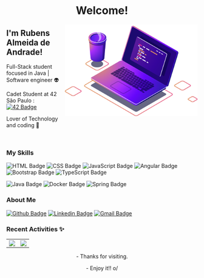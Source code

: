 <h1 align="center">Welcome!</h1><img align="right" src="https://github.com/Rubenscode/Rubenscode/blob/main/img/computer.png" width="350"/>

## I'm Rubens Almeida de Andrade!
Full-Stack student focused in Java | Software engineer :alien:

Cadet Student at 42 São Paulo : [![42 Badge](https://img.shields.io/badge/--black?style=square&logo=42&link=https://www.42sp.org.br/)](https://www.42sp.org.br/)

Lover of Technology and coding  :purple_heart:

<br>

### My Skills
![HTML Badge](https://img.shields.io/badge/HTML5%20-%23E34F26.svg?&style=plastic&logo=html5&logoColor=white)
![CSS Badge](https://img.shields.io/badge/CSS3%20-%231572B6.svg?&style=plastic&logo=css3&logoColor=white)
![JavaScript Badge](https://img.shields.io/badge/JavaScript-yellow.svg?&style=plastic&logo=javascript&logoColor=white)
![Angular Badge](https://img.shields.io/badge/Angular%20-%23DD0031.svg?&style=plastic&logo=angular&logoColor=white?color=blue)
![Bootstrap Badge](https://img.shields.io/badge/Bootstrap%20-%23563D7C.svg?&style=plastic&logo=bootstrap&logoColor=white)
![TypeScript Badge](https://img.shields.io/badge/TypeScript%20-%23007ACC.svg?&style=plastic&logo=typescript&logoColor=white)

![Java Badge](https://img.shields.io/badge/Java-%23ED8B00.svg?&style=plastic&logo=java&logoColor=white?logoWidth=40)
![Docker Badge](https://img.shields.io/badge/Docker-0FAAFF.svg?&style=plastic&logo=docker&logoColor=white)
![Spring Badge](https://img.shields.io/badge/Spring%20-%236DB33F.svg?&style=plastic&logo=spring&logoColor=white)

### About Me 

[![Github Badge](https://img.shields.io/badge/-Github-000?style=flat-square&logo=Github&logoColor=white&link=https://github.com/Rubenscode)](https://github.com/Rubenscode)
[![Linkedin Badge](https://img.shields.io/badge/-LinkedIn-blue?style=flat-square&logo=Linkedin&logoColor=white&link=https://www.linkedin.com/in/rubens-almeida-andrade/)](https://www.linkedin.com/in/rubens-almeida-andrade/)
[![Gmail Badge](https://img.shields.io/badge/-Gmail-c14438?style=flat-square&logo=Gmail&logoColor=white&link=mailto:rubens.andrade1@gmail.com)](mailto:rubens.andrade1@gmail.com)<br>

### Recent Activities ✨
<center>
<table>
  <tr>
      <td><img align="left" padding-right="10px" src=https://github-readme-stats.vercel.app/api?username=Rubenscode&show_icons=true&theme=buefy></td>
      <td><img align="left" padding-right="10px" src=https://github-readme-stats.vercel.app/api/top-langs/?username=Rubenscode&show_icons=true&theme=buefy&layout=compact></td>
  </tr>  
</table>
</center>



<p align="center">- Thanks for visiting.</p>
<p align="center">- Enjoy it!! o/</p>
<!--
**Rubenscode/Rubenscode** is a ✨ _special_ ✨ repository because its `README.md` (this file) appears on your GitHub profile.

Here are some ideas to get you started:

- 🔭 I’m currently working on ...
- 🌱 I’m currently learning ...
- 👯 I’m looking to collaborate on ...
- 🤔 I’m looking for help with ...
- 💬 Ask me about ...
- 📫 How to reach me: ...
- 😄 Pronouns: ...
- ⚡ Fun fact: ...
-->
